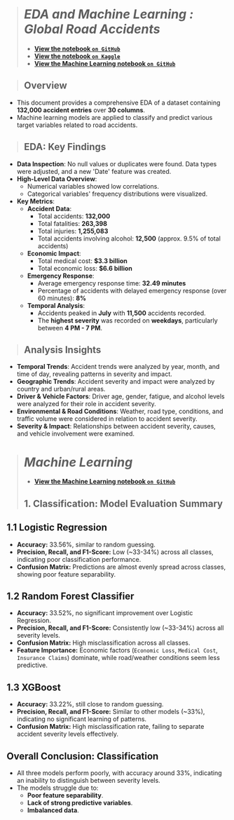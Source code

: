 > # **_EDA and Machine Learning : Global Road Accidents_**
> - **[View the notebook `on GitHub`](https://github.com/mayur-de/Data_Analysis_and_Modeling/blob/2af18b8ca68159655d73ab2f7879462619f928f2/EDA_ML_Road_Accidents/EDA%20-%20Global%20Road%20Accidents.ipynb)**
> - **[View the notebook `on Kaggle`](https://www.kaggle.com/code/mayurkumardeshmukh/comprehensive-eda-global-road-accident)**
> - **[View the Machine Learning notebook `on GitHub`](https://github.com/mayur-de/Data_Analysis_and_Modeling/blob/fee2d82f3033ffdae025c407eae661f17170e3eb/EDA_ML_Road_Accidents/ML%20-%20%5BClassification%5D%20-%20Road%20Accidents.ipynb)**

> ## Overview
- This document provides a comprehensive EDA of a dataset containing **132,000 accident entries** over **30 columns**.
- Machine learning models are applied to classify and predict various target variables related to road accidents.

> ## EDA: Key Findings
- **Data Inspection**: No null values or duplicates were found. Data types were adjusted, and a new 'Date' feature was created.
- **High-Level Data Overview**:
  - Numerical variables showed low correlations.
  - Categorical variables' frequency distributions were visualized.
- **Key Metrics**:
  - **Accident Data**: 
    - Total accidents: **132,000**
    - Total fatalities: **263,398**
    - Total injuries: **1,255,083**
    - Total accidents involving alcohol: **12,500** (approx. 9.5% of total accidents)
  - **Economic Impact**: 
    - Total medical cost: **$3.3 billion**
    - Total economic loss: **$6.6 billion**
  - **Emergency Response**:
    - Average emergency response time: **32.49 minutes**
    - Percentage of accidents with delayed emergency response (over 60 minutes): **8%**
  - **Temporal Analysis**:
    - Accidents peaked in **July** with **11,500** accidents recorded.
    - The **highest severity** was recorded on **weekdays**, particularly between **4 PM - 7 PM**.

> ## Analysis Insights
- **Temporal Trends**: Accident trends were analyzed by year, month, and time of day, revealing patterns in severity and impact.
- **Geographic Trends**: Accident severity and impact were analyzed by country and urban/rural areas.
- **Driver & Vehicle Factors**: Driver age, gender, fatigue, and alcohol levels were analyzed for their role in accident severity.
- **Environmental & Road Conditions**: Weather, road type, conditions, and traffic volume were considered in relation to accident severity.
- **Severity & Impact**: Relationships between accident severity, causes, and vehicle involvement were examined.

> # **_Machine Learning_**
> - **[View the Machine Learning notebook `on GitHub`](https://github.com/mayur-de/Data_Analysis_and_Modeling/blob/fee2d82f3033ffdae025c407eae661f17170e3eb/EDA_ML_Road_Accidents/ML%20-%20%5BClassification%5D%20-%20Road%20Accidents.ipynb)**
> ## 1. Classification: Model Evaluation Summary

## 1.1 Logistic Regression
- **Accuracy:** 33.56%, similar to random guessing.
- **Precision, Recall, and F1-Score:** Low (~33-34%) across all classes, indicating poor classification performance.
- **Confusion Matrix:** Predictions are almost evenly spread across classes, showing poor feature separability.

## 1.2 Random Forest Classifier
- **Accuracy:** 33.52%, no significant improvement over Logistic Regression.
- **Precision, Recall, and F1-Score:** Consistently low (~33-34%) across all severity levels.
- **Confusion Matrix:** High misclassification across all classes.
- **Feature Importance:** Economic factors (`Economic Loss`, `Medical Cost`, `Insurance Claims`) dominate, while road/weather conditions seem less predictive.

## 1.3 XGBoost
- **Accuracy:** 33.22%, still close to random guessing.
- **Precision, Recall, and F1-Score:** Similar to other models (~33%), indicating no significant learning of patterns.
- **Confusion Matrix:** High misclassification rate, failing to separate accident severity levels effectively.

## **Overall Conclusion: Classification**
- All three models perform poorly, with accuracy around 33%, indicating an inability to distinguish between severity levels.
- The models struggle due to:
  - **Poor feature separability**.
  - **Lack of strong predictive variables**.
  - **Imbalanced data**.
